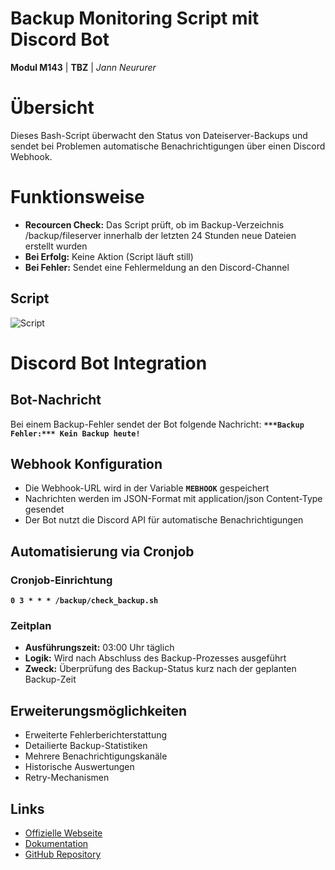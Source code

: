 # Backup Monitoring Script mit Discord Bot
**Modul M143** | **TBZ** | *Jann Neururer*

# Übersicht

Dieses Bash-Script überwacht den Status von Dateiserver-Backups und sendet bei Problemen automatische Benachrichtigungen über einen Discord Webhook.

# Funktionsweise

- **Recourcen Check:** Das Script prüft, ob im Backup-Verzeichnis /backup/fileserver innerhalb der letzten 24 Stunden neue Dateien erstellt wurden
- **Bei Erfolg:** Keine Aktion (Script läuft still)
- **Bei Fehler:** Sendet eine Fehlermeldung an den Discord-Channel


## Script

![Script](https://raw.githubusercontent.com/Jann08/M143_nfs-apache-backup/main/imgs/Botmsg.png)


# Discord Bot Integration

## Bot-Nachricht
Bei einem Backup-Fehler sendet der Bot folgende Nachricht:
**`***Backup Fehler:*** Kein Backup heute!`**

## Webhook Konfiguration
- Die Webhook-URL wird in der Variable **`MEBHOOK`** gespeichert
- Nachrichten werden im JSON-Format mit application/json Content-Type gesendet
- Der Bot nutzt die Discord API für automatische Benachrichtigungen


## Automatisierung via Cronjob

### Cronjob-Einrichtung
**`0 3 * * * /backup/check_backup.sh`**
### Zeitplan

- **Ausführungszeit:** 03:00 Uhr täglich
- **Logik:** Wird nach Abschluss des Backup-Prozesses ausgeführt
- **Zweck:** Überprüfung des Backup-Status kurz nach der geplanten Backup-Zeit


## Erweiterungsmöglichkeiten

- Erweiterte Fehlerberichterstattung
- Detailierte Backup-Statistiken
- Mehrere Benachrichtigungskanäle
- Historische Auswertungen
- Retry-Mechanismen


## Links
- [Offizielle Webseite](https://support.discord.com/hc/en-us/articles/228383668-Intro-to-Webhooks)  
- [Dokumentation](https://discord.com/developers/docs/intro)  
- [GitHub Repository](https://github.com/topics/discord-webhooks)
